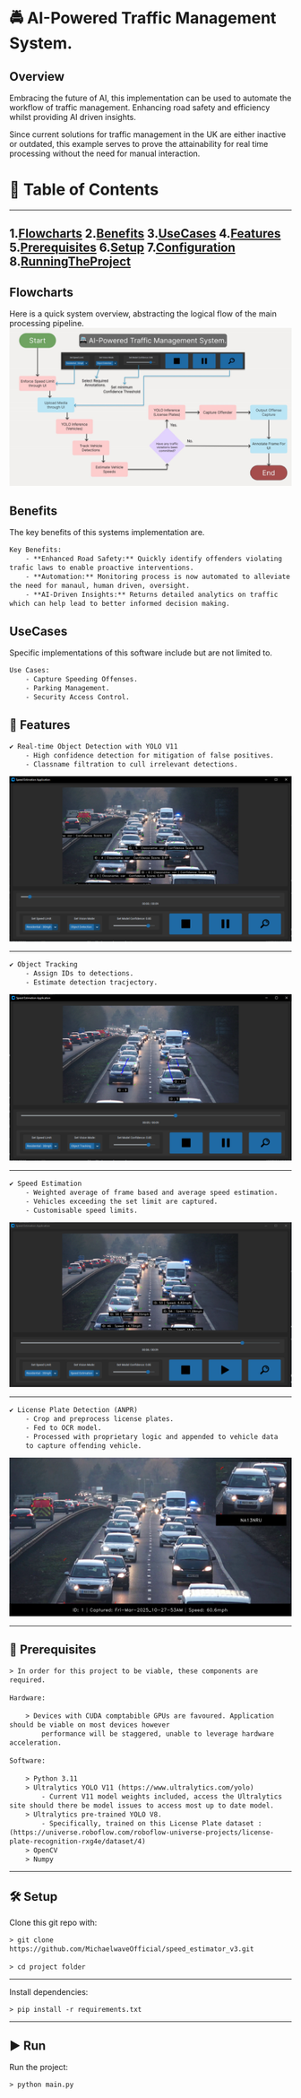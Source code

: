 
# 🚔 AI-Powered Traffic Management System.

## Overview

Embracing the future of AI, this implementation can be used to automate the workflow of traffic management. Enhancing road safety and efficiency whilst providing AI driven insights. 

Since current solutions for traffic management in the UK are either inactive or outdated, this example serves to prove the attainability for real time processing without the need for manual interaction.

# 📖 Table of Contents

---
1.[Flowcharts](#Flowcharts)
2.[Benefits](#Benefits)
3.[UseCases](#UseCases)
4.[Features](#Features)
5.[Prerequisites](#Prerequisites)
6.[Setup](#Setup)
7.[Configuration](#Configuration)
8.[RunningTheProject](#Run)
---

## Flowcharts

Here is a quick system overview, abstracting the logical flow of the main processing pipeline.
![Flowcharts](./docs/crop_flowchart.jpg)

## Benefits

The key benefits of this systems implementation are.

```
Key Benefits:
    - **Enhanced Road Safety:** Quickly identify offenders violating trafic laws to enable proactive interventions.
    - **Automation:** Monitoring process is now automated to alleviate the need for manaul, human driven, oversight.
    - **AI-Driven Insights:** Returns detailed analytics on traffic which can help lead to better informed decision making.
```

## UseCases

Specific implementations of this software include but are not limited to.

```
Use Cases:
    - Capture Speeding Offenses.
    - Parking Management.
    - Security Access Control.
```

## 🚀 Features

    ✔️ Real-time Object Detection with YOLO V11
        - High confidence detection for mitigation of false positives.
        - Classname filtration to cull irrelevant detections.
![object detection](./docs/detection.jpg)

-------------------------------------------------------------------------------

    ✔️ Object Tracking
        - Assign IDs to detections.
        - Estimate detection tracjectory.
![object tracking](./docs/tracking.jpg)

-------------------------------------------------------------------------------

    ✔️ Speed Estimation
        - Weighted average of frame based and average speed estimation.
        - Vehicles exceeding the set limit are captured.
        - Customisable speed limits.

![Plate Detection](./docs/estimation.jpg)

-------------------------------------------------------------------------------

    ✔️ License Plate Detection (ANPR)
        - Crop and preprocess license plates.
        - Fed to OCR model. 
        - Processed with proprietary logic and appended to vehicle data
        to capture offending vehicle.

![object speed estimation](./docs/speeding_capture.jpg)

-------------------------------------------------------------------------------

## 🔧 Prerequisites

    > In order for this project to be viable, these components are required. 

    Hardware:

        > Devices with CUDA comptabible GPUs are favoured. Application should be viable on most devices however
            performance will be staggered, unable to leverage hardware acceleration.

    Software:

        > Python 3.11
        > Ultralytics YOLO V11 (https://www.ultralytics.com/yolo)
            - Current V11 model weights included, access the Ultralytics site should there be model issues to access most up to date model.
        > Ultralytics pre-trained YOLO V8.
            - Specifically, trained on this License Plate dataset : (https://universe.roboflow.com/roboflow-universe-projects/license-plate-recognition-rxg4e/dataset/4)
        > OpenCV
        > Numpy
        
-------------------------------------------------------------------------------

## 🛠 Setup

Clone this git repo with:

    > git clone https://github.com/MichaelwaveOfficial/speed_estimator_v3.git

    > cd project folder

-------------------------------------------------------------------------------

Install dependencies:

    > pip install -r requirements.txt 

-------------------------------------------------------------------------------

## ▶️ Run

Run the project:

    > python main.py

